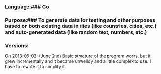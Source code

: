### Language:### Go 
### Purpose:### To generate data for testing and other purposes based on both existing data in files (like countries, cities, etc.) and auto-generated data (like random text, numbers, etc.)

### Versions: ###
On 2013-06-02: (June 2nd) Basic structure of the program works, but it grew incrementally and it became unweildy and a little complex to use.  I have to rewrite it to simplify it.
